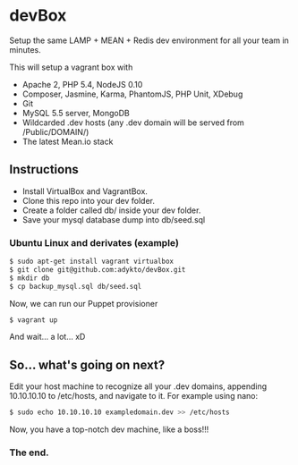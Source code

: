 devBox
======

Setup the same LAMP + MEAN + Redis dev environment for all your team in minutes.

This will setup a vagrant box with

* Apache 2, PHP 5.4, NodeJS 0.10
* Composer, Jasmine, Karma, PhantomJS, PHP Unit, XDebug
* Git
* MySQL 5.5 server, MongoDB
* Wildcarded .dev hosts (any .dev domain will be served from /Public/DOMAIN/)
* The latest Mean.io stack

## Instructions

* Install VirtualBox and VagrantBox.
* Clone this repo into your dev folder.
* Create a folder called db/ inside your dev folder.
* Save your mysql database dump into db/seed.sql

### Ubuntu Linux and derivates (example)

```bash
$ sudo apt-get install vagrant virtualbox
$ git clone git@github.com:adykto/devBox.git
$ mkdir db
$ cp backup_mysql.sql db/seed.sql
```

Now, we can run our Puppet provisioner

```bash
$ vagrant up
```

And wait... a lot... xD

## So... what's going on next?

Edit your host machine to recognize all your .dev domains, appending 10.10.10.10 to /etc/hosts, and
navigate to it. For example using nano:

```bash
$ sudo echo 10.10.10.10 exampledomain.dev >> /etc/hosts
```

Now, you have a top-notch dev machine, like a boss!!!

### The end.
